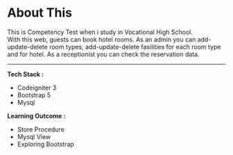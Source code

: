 
# About This

This is Competency Test when i study in Vocational High School.  
With this web, guests can book hotel rooms. As an admin you can add-update-delete room types, add-update-delete fasilities for each room type and for hotel. As a receptionist you can check the reservation data.

------------  

**Tech Stack :**
+ Codeigniter 3
+ Bootstrap 5
+ Mysql

**Learning Outcome :**
+ Store Procedure
+ Mysql View
+ Exploring Bootstrap